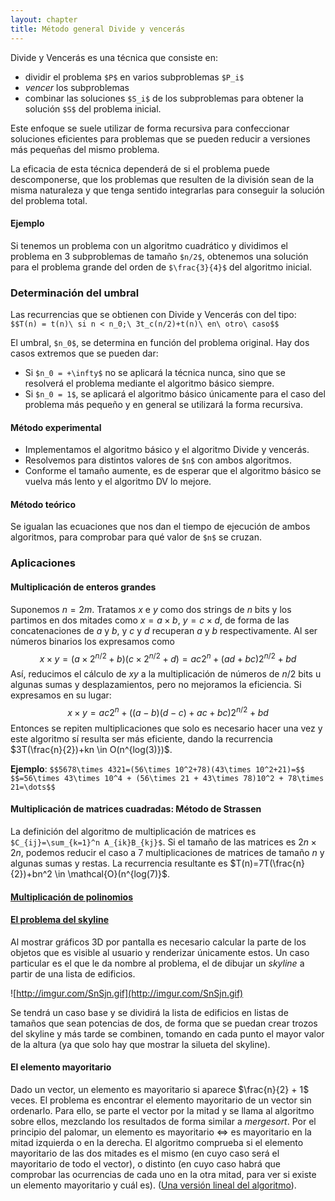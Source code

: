 ```yaml
---
layout: chapter
title: Método general Divide y vencerás
---
```


Divide y Vencerás es una técnica que consiste en:

* dividir el problema `$P$` en varios subproblemas `$P_i$`
* *vencer* los subproblemas
* combinar las soluciones `$S_i$` de los subproblemas para obtener la solución `$S$` del problema inicial.

Este enfoque se suele utilizar de forma recursiva para confeccionar soluciones eficientes para problemas que se pueden reducir a versiones más pequeñas del mismo problema.

La eficacia de esta técnica dependerá de si el problema puede descomponerse, que los problemas que resulten de la división sean de la misma naturaleza y que tenga sentido integrarlas para conseguir la solución del problema total.

#### Ejemplo
Si tenemos un problema con un algoritmo cuadrático y dividimos el problema en 3 subproblemas de tamaño `$n/2$`, obtenemos una solución para el problema grande del orden de `$\frac{3}{4}$` del algoritmo inicial.

### Determinación del umbral
Las recurrencias que se obtienen con Divide y Vencerás con del tipo:
`$$T(n) = t(n)\ si n < n_0;\ 3t_c(n/2)+t(n)\ en\ otro\ caso$$`

El umbral, `$n_0$`, se determina en función del problema original. Hay dos casos extremos que se pueden dar:

* Si `$n_0 = +\infty$` no se aplicará la técnica nunca, sino que se resolverá el problema mediante el algoritmo básico siempre.
* Si `$n_0 = 1$`, se aplicará el algoritmo básico únicamente para el caso del problema más pequeño y en general se utilizará la forma recursiva.

#### Método experimental
* Implementamos el algoritmo básico y el algoritmo Divide y vencerás.
* Resolvemos para distintos valores de `$n$` con ambos algoritmos.
* Conforme el tamaño aumente, es de esperar que el algoritmo básico se vuelva más lento y el algoritmo DV lo mejore.

#### Método teórico
Se igualan las ecuaciones que nos dan el tiempo de ejecución de ambos algoritmos, para comprobar para qué valor de `$n$` se cruzan.

### Aplicaciones

#### Multiplicación de enteros grandes
Suponemos $n=2m$. Tratamos $x$ e $y$ como dos strings de $n$ bits y los partimos en dos mitades como $x=a\times b$, $y=c\times d$, de forma de las concatenaciones de $a$ y $b$, y $c$ y $d$ recuperan $a$ y $b$ respectivamente. Al ser números binarios los expresamos como
$$x\times y=(a\times 2^{n/2}+b)(c\times 2^{n/2}+d)=ac2^n+(ad+bc)2^{n/2}+bd$$
Así, reducimos el cálculo de $xy$ a la multiplicación de números de $n/2$ bits u algunas sumas y desplazamientos, pero no mejoramos la eficiencia. Si expresamos en su lugar:
$$x\times y=ac2^n + ((a-b)(d-c)+ac+bc)2^{n/2} + bd$$
Entonces se repiten multiplicaciones que solo es necesario hacer una vez y este algoritmo sí resulta ser más eficiente, dando la recurrencia $3T(\frac{n}{2})+kn \in O(n^{log(3)})$.

**Ejemplo**: `$$5678\times 4321=(56\times 10^2+78)(43\times 10^2+21)=$$ $$=56\times 43\times 10^4 + (56\times 21 + 43\times 78)10^2 + 78\times 21=\dots$$`

#### Multiplicación de matrices cuadradas: Método de Strassen
La definición del algoritmo de multiplicación de matrices es `$C_{ij}=\sum_{k=1}^n A_{ik}B_{kj}$`. Si el tamaño de las matrices es $2n\times 2n$, podemos reducir el caso a 7 multiplicaciones de matrices de tamaño $n$ y algunas sumas y restas. La recurrencia resultante es $T(n)=7T(\frac{n}{2})+bn^2 \in \mathcal{O}(n^{log(7)}$.

#### [Multiplicación de polinomios](http://www.cse.ust.hk/~dekai/271/notes/L03/L03.pdf)

#### [El problema del skyline](http://stackoverflow.com/questions/1066234/the-skyline-problem)
Al mostrar gráficos 3D por pantalla es necesario calcular la parte de los objetos que es visible al usuario y renderizar únicamente estos. Un caso particular es el que le da nombre al problema, el de dibujar un *skyline* a partir de una lista de edificios.

![http://imgur.com/SnSjn.gif](http://imgur.com/SnSjn.gif)

Se tendrá un caso base y se dividirá la lista de edificios en listas de tamaños que sean potencias de dos, de forma que se puedan crear trozos del skyline y más tarde se combinen, tomando en cada punto el mayor valor de la altura (ya que solo hay que mostrar la silueta del skyline).

#### El elemento mayoritario
Dado un vector, un elemento es mayoritario si aparece $\frac{n}{2} + 1$ veces. El problema es encontrar el elemento mayoritario de un vector sin ordenarlo. Para ello, se parte el vector por la mitad y se llama al algoritmo sobre ellos, mezclando los resultados de forma similar a *mergesort*. Por el principio del palomar, un elemento es mayoritario $\Leftrightarrow$ es mayoritario en la mitad izquierda o en la derecha. El algoritmo comprueba si el elemento mayoritario de las dos mitades es el mismo (en cuyo caso será el mayoritario de todo el vector), o distinto (en cuyo caso habrá que comprobar las ocurrencias de cada uno en la otra mitad, para ver si existe un elemento mayoritario y cuál es). ([Una versión lineal del algoritmo](http://www.ece.northwestern.edu/~dda902/336/hw4-sol.pdf)).